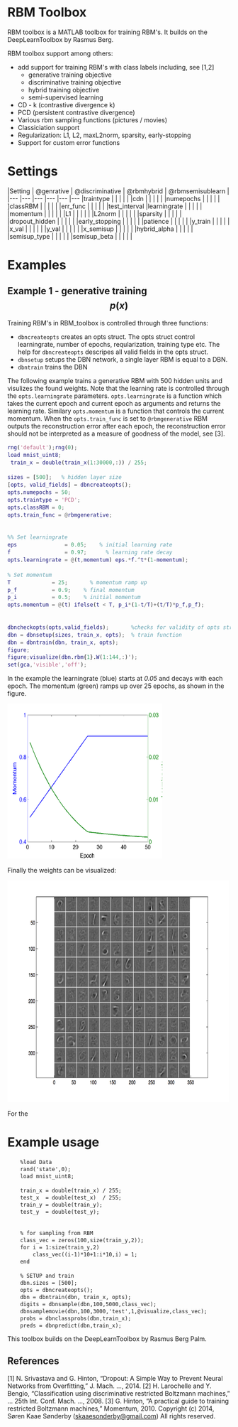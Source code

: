# RBM Toolbox

RBM toolbox is a MATLAB toolbox for training RBM's. It builds on the DeepLearnToolbox by Rasmus Berg.

RBM toolbox support among others:

 * add support for training RBM's with class labels including, see [1,2]
    * generative training objective
    * discriminative training objective
    * hybrid training objective
    * semi-supervised learning
 * CD - k (contrastive divergence k)
 * PCD (persistent contrastive divergence)
 * Various rbm sampling functions (pictures / movies)
 * Classiciation support
 * Regularization: L1, L2, maxL2norm, sparsity, early-stopping
 * Support for custom error functions



# Settings
|Setting   			| @genrative  	| @discriminative  	| @rbmhybrid  	| @rbmsemisublearn  	|
|---				|---	|---	|---				|---	|---
|traintype   		|   	|   	|   				|   	|
|cdn   				|   	|   	|   				|   	|
|numepochs   		|   	|   	|   				|   	|
]classRBM   				|   	|   	|   				|   	|
|err_func   				|   	|   	|   				|   	|
|test_interval
|learningrate   				|   	|   	|   				|   	|
|momentum   				|   	|   	|   				|   	|
|L1			|   	|   	|   				|   	|
|L2norm   				|   	|   	|   				|   	|
|sparsity   				|   	|   	|   				|   	|
|dropout_hidden   				|   	|   	|   				|   	|
|early_stopping   				|   	|   	|   				|   	|
|patience   				|   	|   	|   				|   	|
|y_train   				|   	|   	|   				|   	|
|x_val   				|   	|   	|   				|   	|
|y_val  				|   	|   	|   				|   	|
|x_semisup   				|   	|   	|   				|   	|
|hybrid_alpha   				|   	|   	|   				|   	|
|semisup_type   				|   	|   	|   				|   	|
|semisup_beta   				|   	|   	|   				|   	|


# Examples

## Example 1 - generative training $$p(x)$$

Training RBM's in RBM_toolbox is controlled through three functions:
  * `dbncreateopts` creates an opts struct. The opts struct control learningrate, number of epochs, reqularization, training type etc. The help for `dbncreateopts` descripes all valid fields in the opts struct.
  * `dbnsetup` setups the DBN network, a single layer RBM is equal to a DBN. 
  * `dbntrain` trains the DBN

The following example trains a generative RBM with 500 hidden units and visulizes the found weights. Note that the learning rate is controlled through the `opts.learningrate` parameters. `opts.learningrate` is a function which takes the current epoch and current epoch as arguments and returns the learning rate. Similary  `opts.momentum` is a function that controls the current momentum. When the `opts.train_func` is set to `@rbmgenerative` RBM outputs the reconstruction error after each epoch, the reconstruction error should not be interpreted as a measure of goodness of the model, see [3].

```MATLAB
rng('default');rng(0);
load mnist_uint8;
 train_x = double(train_x(1:30000,:)) / 255;

sizes = [500];   % hidden layer size
[opts, valid_fields] = dbncreateopts();
opts.numepochs = 50;
opts.traintype = 'PCD';
opts.classRBM = 0;
opts.train_func = @rbmgenerative;


%% Set learningrate
eps       		  = 0.05;    % initial learning rate
f                 = 0.97;      % learning rate decay
opts.learningrate = @(t,momentum) eps.*f.^t*(1-momentum);

% Set momentum
T             = 25;       % momentum ramp up
p_f 		  = 0.9;    % final momentum
p_i           = 0.5;    % initial momentum
opts.momentum = @(t) ifelse(t < T, p_i*(1-t/T)+(t/T)*p_f,p_f);


dbncheckopts(opts,valid_fields);       %checks for validity of opts struct
dbn = dbnsetup(sizes, train_x, opts);  % train function 
dbn = dbntrain(dbn, train_x, opts);
figure;
figure;visualize(dbn.rbm{1}.W(1:144,:)'); 
set(gca,'visible','off');
```

In the example the learningrate (blue) starts at *0.05* and decays with each epoch. The momentum (green) ramps up over 25 epochs, as shown in the figure. 

<html>
<img src="/uploads/learnmom.png" height="350" width="350"> 

Finally the weights can be visualized:

<html>
<img src="/uploads/example1_weights.png" height="500" width="500"> 


For the 

 # Example usage


		%load Data
		rand('state',0);
		load mnist_uint8;

		train_x = double(train_x) / 255;
		test_x  = double(test_x)  / 255;
		train_y = double(train_y);
		test_y  = double(test_y);


		% for sampling from RBM
		class_vec = zeros(100,size(train_y,2));
		for i = 1:size(train_y,2)
		    class_vec((i-1)*10+1:i*10,i) = 1;
		end

		% SETUP and train
		dbn.sizes = [500];
		opts = dbncreateopts();
		dbn = dbntrain(dbn, train_x, opts);
		digits = dbnsample(dbn,100,5000,class_vec);
		dbnsamplemovie(dbn,100,3000,'test',1,@visualize,class_vec);
		probs = dbnclassprobs(dbn,train_x);
		preds = dbnpredict(dbn,train_x);


This toolbox builds on the DeepLearnToolbox by Rasmus Berg Palm.

## References

[1] N. Srivastava and G. Hinton, “Dropout: A Simple Way to Prevent Neural Networks from Overfitting,” J. Mach.  …, 2014.
[2] H. Larochelle and Y. Bengio, “Classification using discriminative restricted Boltzmann machines,” … 25th Int. Conf. Mach. …, 2008.
[3] G. Hinton, “A practical guide to training restricted Boltzmann machines,” Momentum, 2010.
 Copyright (c) 2014, Søren Kaae Sønderby (skaaesonderby@gmail.com)
All rights reserved.